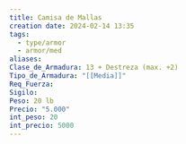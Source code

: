 ```yaml
---
title: Camisa de Mallas
creation date: 2024-02-14 13:35
tags:
  - type/armor
  - armor/med
aliases: 
Clase_de_Armadura: 13 + Destreza (max. +2)
Tipo_de_Armadura: "[[Media]]"
Req_Fuerza: 
Sigilo: 
Peso: 20 lb
Precio: "5.000"
int_peso: 20
int_precio: 5000
---
```


